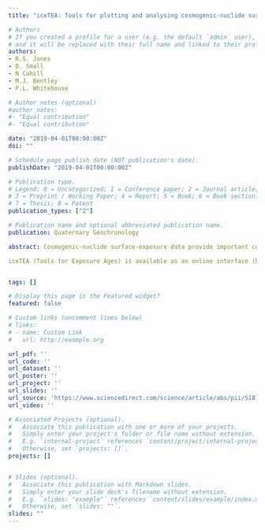 ```yaml
---
title: "iceTEA: Tools for plotting and analysing cosmogenic-nuclide surface-exposure data from former ice margins"

# Authors
# If you created a profile for a user (e.g. the default `admin` user), write the username (folder name) here 
# and it will be replaced with their full name and linked to their profile.
authors:
- R.S. Jones
- D. Small
- N Cahill
- M.J. Bentley
- P.L. Whitehouse

# Author notes (optional)
#author_notes:
#- "Equal contribution"
#- "Equal contribution"

date: "2019-04-01T00:00:00Z"
doi: ""

# Schedule page publish date (NOT publication's date).
publishDate: "2019-04-01T00:00:00Z"

# Publication type.
# Legend: 0 = Uncategorized; 1 = Conference paper; 2 = Journal article;
# 3 = Preprint / Working Paper; 4 = Report; 5 = Book; 6 = Book section;
# 7 = Thesis; 8 = Patent
publication_types: ["2"]

# Publication name and optional abbreviated publication name.
publication: Quaternary Geochronology

abstract: Cosmogenic-nuclide surface-exposure data provide important constraints on the thickness, extent and behaviour of ice masses in the geological past. A number of online calculators provide the cosmogenic nuclide community with a means of easily calculating surface-exposure ages. Here we provide a platform for plotting and analysing such data. This paper describes a suite of freely accessible numerical tools for visualising, evaluating and correcting surface-exposure data that are used to reconstruct past glacier and ice sheet geometries.

iceTEA (Tools for Exposure Ages) is available as an online interface (http://ice-tea.org) and as MATLAB code. There are 8 tools, which provide the following functionality: 1) calculate exposure ages from 10Be and 26Al data, 2) plot exposure ages as kernel density estimates and as a horizontal or vertical transect, 3) identify and remove outliers within a dataset, 4) plot nuclide concentrations on a two-isotope diagram and as a function of depth, 5) correct exposure ages for cover of the rock surface, 6) correct ages for changes in relative elevation through time, and estimate 7) average and 8) continuous rates of ice margin retreat or thinning. Three of the tools (1, 5 and 6) perform exposure age calculations, which are based on the framework of CRONUScalc. Results are available as printed text, tables and/or raster (.png) and vector (.eps) graphics files, depending on the tool. These tools are intended to enable users to evaluate complex exposure histories, assess the reliability of exposure ages, explore potential age corrections, and better analyse and understand spatial and temporal patterns within their data.


tags: []

# Display this page in the Featured widget?
featured: false

# Custom links (uncomment lines below)
# links:
# - name: Custom Link
#   url: http://example.org

url_pdf: ''
url_code: ''
url_dataset: ''
url_poster: ''
url_project: ''
url_slides: ''
url_source: 'https://www.sciencedirect.com/science/article/abs/pii/S1871101418301110?via%3Dihub'
url_video: ''

# Associated Projects (optional).
#   Associate this publication with one or more of your projects.
#   Simply enter your project's folder or file name without extension.
#   E.g. `internal-project` references `content/project/internal-project/index.md`.
#   Otherwise, set `projects: []`.
projects: []


# Slides (optional).
#   Associate this publication with Markdown slides.
#   Simply enter your slide deck's filename without extension.
#   E.g. `slides: "example"` references `content/slides/example/index.md`.
#   Otherwise, set `slides: ""`.
slides: ""
---
```

